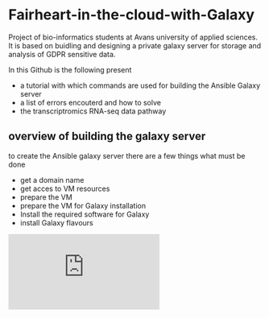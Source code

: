 # Fairheart-in-the-cloud-with-Galaxy
Project of bio-informatics students at Avans university of applied sciences. It is based on buidling and designing a private galaxy server for storage and analysis of GDPR sensitive data.

In this Github is the following present
- a tutorial with which commands are used for building the Ansible Galaxy server
- a list of errors encouterd and how to solve
- the transcriptromics RNA-seq data pathway


## overview of building the galaxy server

to create the Ansible galaxy server there are a few things what must be done
- get a domain name
- get acces to VM resources
- prepare the VM
- prepare the VM for Galaxy installation
- Install the required software for Galaxy
- install Galaxy flavours

![alt text](https://github.com/NielsMol/Fairheart-in-the-cloud-with-Galaxy/blob/master/Overview%2C%20building%20a%20galaxy%20server.pdf)
